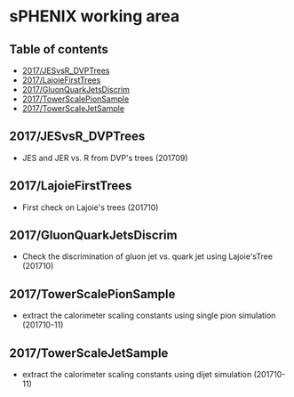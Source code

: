# sPHENIX working area

## Table of contents
* [2017/JESvsR_DVPTrees](#JESvsR_DVPTrees)
* [2017/LajoieFirstTrees](#LajoieFirstTrees)
* [2017/GluonQuarkJetsDiscrim](#GluonQuarkJetsDiscrim)
* [2017/TowerScalePionSample](#TowerScalePionSample)
* [2017/TowerScaleJetSample](#TowerScaleJetSample)

## 2017/JESvsR_DVPTrees
* JES and JER vs. R from DVP's trees (201709)

## 2017/LajoieFirstTrees
* First check on Lajoie's trees (201710)

## 2017/GluonQuarkJetsDiscrim
* Check the discrimination of gluon jet vs. quark jet using Lajoie'sTree (201710) 

## 2017/TowerScalePionSample
* extract the calorimeter scaling constants using single pion simulation (201710-11)

## 2017/TowerScaleJetSample
* extract the calorimeter scaling constants using dijet simulation (201710-11)

